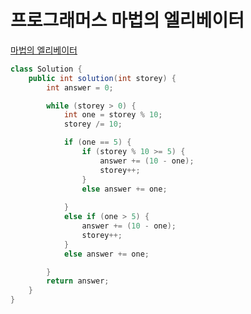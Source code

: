 # 프로그래머스 마법의 엘리베이터
[마법의 엘리베이터](https://school.programmers.co.kr/learn/courses/30/lessons/148653?language=java)
```java
class Solution {
    public int solution(int storey) {
        int answer = 0;

        while (storey > 0) {
            int one = storey % 10;
            storey /= 10;

            if (one == 5) {
                if (storey % 10 >= 5) {
                    answer += (10 - one);
                    storey++;
                }
                else answer += one;    
                
            }
            else if (one > 5) {
                answer += (10 - one);
                storey++;
            }
            else answer += one;

        }
        return answer;
    }
}
```